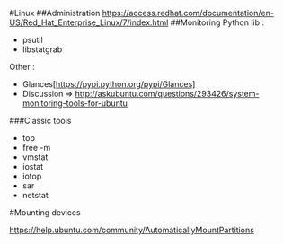 #Linux
##Administration
https://access.redhat.com/documentation/en-US/Red_Hat_Enterprise_Linux/7/index.html
##Monitoring 
Python lib :
* psutil
* libstatgrab 

Other :
* Glances[https://pypi.python.org/pypi/Glances]
* Discussion => http://askubuntu.com/questions/293426/system-monitoring-tools-for-ubuntu

###Classic tools
* top
* free -m
* vmstat
* iostat 
* iotop
* sar
* netstat 

#Mounting devices

https://help.ubuntu.com/community/AutomaticallyMountPartitions
